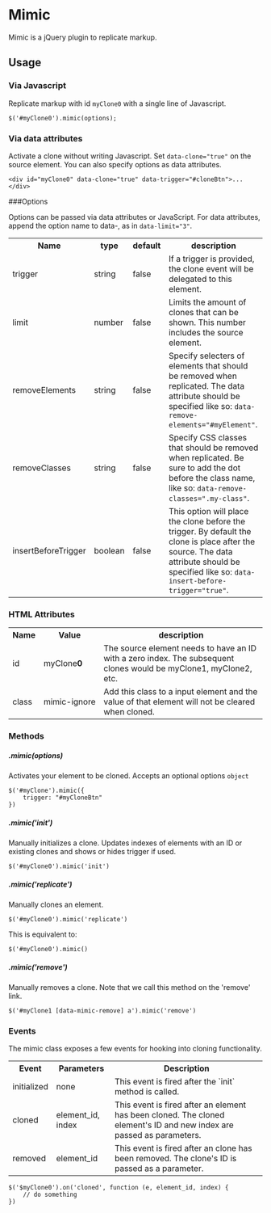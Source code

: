 # Mimic
Mimic is a jQuery plugin to replicate markup. 

## Usage

### Via Javascript
Replicate markup with id `myClone0` with a single line of Javascript. 

    $('#myClone0').mimic(options);


### Via data attributes
Activate a clone without writing Javascript. Set `data-clone="true"` on the source element. You can also specify options as data attributes.

    <div id="myClone0" data-clone="true" data-trigger="#cloneBtn">...</div>

###Options

Options can be passed via data attributes or JavaScript. For data attributes, append the option name to data-, as in `data-limit="3"`.

<table>
    <tr>
        <th>Name</th>
        <th>type</th>
        <th>default</th>
        <th>description</th>
    </tr>
    <tr>
        <td>trigger</td>
        <td>string</td>
        <td>false</td>
        <td>If a trigger is provided, the clone event will be delegated to this element. </td>
    </tr>
    <tr>
        <td>limit</td>
        <td>number</td>
        <td>false</td>
        <td>Limits the amount of clones that can be shown. This number includes the source element.</td>
    </tr>
    <tr>
        <td>removeElements</td>
        <td>string</td>
        <td>false</td>
        <td>Specify selecters of elements that should be removed when replicated. The data attribute should be specified like so: <code>data-remove-elements="#myElement"</code>.</td>
    </tr>
    <tr>
        <td>removeClasses</td>
        <td>string</td>
        <td>false</td>
        <td>Specify CSS classes that should be removed when replicated. Be sure to add the dot before the class name, like so: <code>data-remove-classes=".my-class"</code>.</td>
    </tr>
    <tr>
        <td>insertBeforeTrigger</td>
        <td>boolean</td>
        <td>false</td>
        <td>This option will place the clone before the trigger. By default the clone is place after the source. The data attribute should be specified like so: <code>data-insert-before-trigger="true"</code>.</td>
    </tr>
</table>

### HTML Attributes
<table>
    <tr>
        <th>Name</th>
        <th>Value</th>
        <th>description</th>
    </tr>
    <tr>
        <td>id</td>
        <td>myClone<strong>0</strong></td>
        <td>The source element needs to have an ID with a zero index. The subsequent clones would be myClone1, myClone2, etc.</td>
    </tr>
    <tr>
        <td>class</td>
        <td nowrap>mimic-ignore</td>
        <td>Add this class to a input element and the value of that element will not be cleared when cloned.</td>
    </tr>
</table>

### Methods

##### .mimic(options)

Activates your element to be cloned. Accepts an optional options `object`

    $('#myClone').mimic({
        trigger: "#myCloneBtn"
    })

##### .mimic('init')

Manually initializes a clone. Updates indexes of elements with an ID or existing clones and shows or hides trigger if used.

    $('#myClone0').mimic('init')

##### .mimic('replicate')

Manually clones an element.

    $('#myClone0').mimic('replicate')

This is equivalent to:

    $('#myClone0').mimic()

##### .mimic('remove')

Manually removes a clone. Note that we call this method on the 'remove' link.

    $('#myClone1 [data-mimic-remove] a').mimic('remove')

### Events

The mimic class exposes a few events for hooking into cloning functionality.

<table>
    <tr>
        <th>Event</th>
        <th>Parameters</th>
        <th>Description</th>
    </tr>
    <tr>
        <td>initialized</td>
        <td>none</td>
        <td>This event is fired after the `init` method is called.</td>
    </tr>
    <tr>
        <td>cloned</td>
        <td>element_id, index</td>
        <td>This event is fired after an element has been cloned. The cloned element's ID and new index are passed as parameters.</td>
    </tr>
    <tr>
        <td>removed</td>
        <td>element_id</td>
        <td>This event is fired after an clone has been removed. The clone's ID is passed as a parameter.</td>
    </tr>
</table>

    $('$myClone0').on('cloned', function (e, element_id, index) {
        // do something
    })

